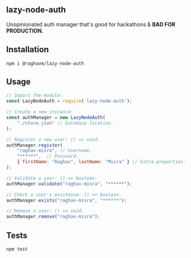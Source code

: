 ## lazy-node-auth

Unopinionated auth manager that's good for hackathons & **BAD FOR PRODUCTION.**

## Installation

`npm i @raghavm/lazy-node-auth`

## Usage

```js
// Import the module:
const LazyNodeAuth = require('lazy-node-auth');

// Create a new instance:
const authManager = new LazyNodeAuth(
    "./store.json" // Database location.
);

// Register a new user: () => void.
authManager.register(
    "raghav-misra", // Username.
    "******",  // Password.
    { firstName: "Raghav", lastName: "Misra" } // Extra properties.
);

// Validate a user: () => boolean.
authManager.validate("raghav-misra", "******");

// Check a user's existence: () => boolean.
authManager.exists("raghav-misra", "******");

// Remove a user: () => void.
authManager.remove("raghav-misra");
```


## Tests

`npm test`
